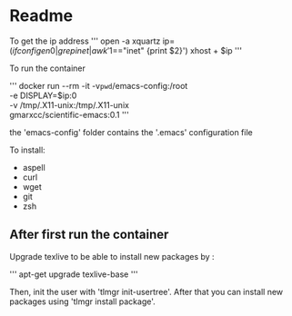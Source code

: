 # Readme 

To get the ip address
'''
open -a xquartz
ip=$(ifconfig en0 | grep inet | awk '$1=="inet" {print $2}')
xhost + $ip
'''

To run the container

'''
docker run --rm -it  -v`pwd`/emacs-config:/root \
            -e DISPLAY=$ip:0 \
            -v /tmp/.X11-unix:/tmp/.X11-unix \
            gmarxcc/scientific-emacs:0.1
'''

the 'emacs-config' folder contains the '.emacs' configuration file  

To install:
- aspell
- curl
- wget
- git
- zsh

## After first run the container
Upgrade texlive to be able to install new packages by :

'''
apt-get upgrade texlive-base
'''

Then, init the user with 'tlmgr init-usertree'. After that you can install new packages using 'tlmgr install package'.

